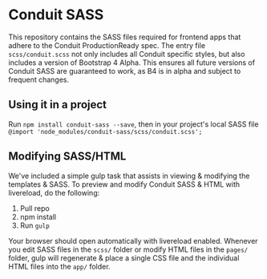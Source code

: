 # Conduit SASS

This repository contains the SASS files required for frontend apps that adhere to the Conduit ProductionReady spec. The entry file `scss/conduit.scss` not only includes all Conduit specific styles, but also includes a version of Bootstrap 4 Alpha. This ensures all future versions of Conduit SASS are guaranteed to work, as B4 is in alpha and subject to frequent changes.

## Using it in a project

Run `npm install conduit-sass --save`, then in your project's local SASS file `@import 'node_modules/conduit-sass/scss/conduit.scss';`

## Modifying SASS/HTML

We've included a simple gulp task that assists in viewing & modifying the templates & SASS. To preview and modify Conduit SASS & HTML with livereload, do the following:

1. Pull repo
2. npm install
3. Run `gulp`

Your browser should open automatically with livereload enabled. Whenever you edit SASS files in the `scss/` folder or modify HTML files in the `pages/` folder, gulp will regenerate & place a single CSS file and the individual HTML files into the `app/` folder.

